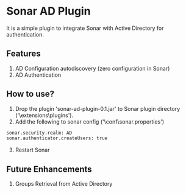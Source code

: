 Sonar AD Plugin
===============

It is a simple plugin to integrate Sonar with Active Directory for authentication.

Features
--------
1. AD Configuration autodiscovery (zero configuration in Sonar)
2. AD Authentication


How to use? 
----------- 
1. Drop the plugin 'sonar-ad-plugin-0.1.jar' to Sonar plugin directory ('<sonarqube home>\extensions\plugins').
2. Add the following to sonar config ('<sonarqube home>\conf\sonar.properties')
```bash
sonar.security.realm: AD
sonar.authenticator.createUsers: true  
```
3. Restart Sonar


Future Enhancements
-------------------
1. Groups Retrieval from Active Directory
